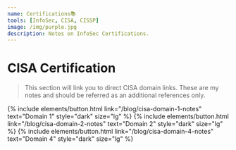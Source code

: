 ```yaml
---
name: Certifications📚
tools: [InfoSec, CISA, CISSP]
image: /img/purple.jpg
description: Notes on InfoSec Certifications.
---
```

# CISA Certification
> This section will link you to direct CISA domain links. These are my notes and should be referred as an additional references only.

{% include elements/button.html link="/blog/cisa-domain-1-notes" text="Domain 1" style="dark" size="lg" %} {% include elements/button.html link="/blog/cisa-domain-2-notes" text="Domain 2" style="dark" size="lg" %} {% include elements/button.html link="/blog/cisa-domain-4-notes" text="Domain 4" style="dark" size="lg" %}